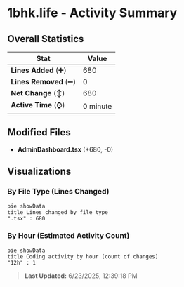 # 1bhk.life - Activity Summary 

## Overall Statistics

| Stat                   | Value                                                             |
| ---------------------- | ----------------------------------------------------------------- |
| **Lines Added** (➕)   | 680                                          |
| **Lines Removed** (➖) | 0                                        |
| **Net Change** (↕)    | 680                |
| **Active Time** (⌚)   | 0 minute |


## Modified Files
- **AdminDashboard.tsx** (+680, -0)

## Visualizations

### By File Type (Lines Changed)

```mermaid
pie showData
title Lines changed by file type
".tsx" : 680
```

### By Hour (Estimated Activity Count)

```mermaid
pie showData
title Coding activity by hour (count of changes)
"12h" : 1
```


> **Last Updated:** 6/23/2025, 12:39:18 PM